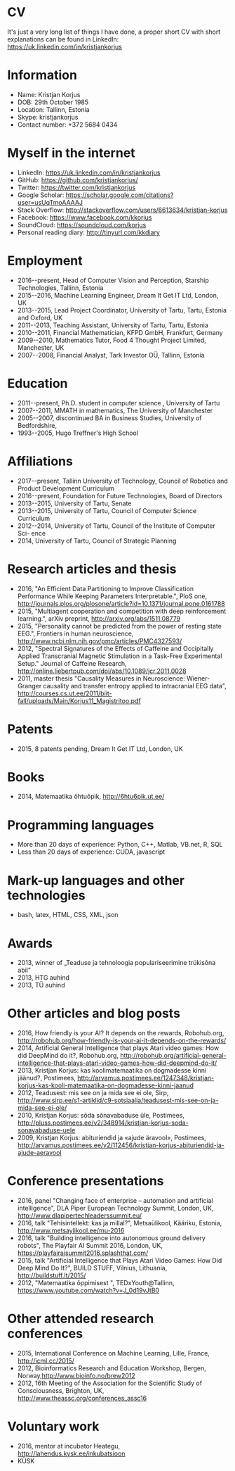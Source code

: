 # CV
It's just a very long list of things I have done, a proper short CV with short explanations can be found in LinkedIn: https://uk.linkedin.com/in/kristjankorjus

# Information
* Name: Kristjan Korjus
* DOB: 29th October 1985
* Location: Tallinn, Estonia
* Skype: kristjankorjus
* Contact number: +372 5684 0434

# Myself in the internet
* LinkedIn: https://uk.linkedin.com/in/kristjankorjus
* GitHub: https://github.com/kristjankorjus/
* Twitter: https://twitter.com/kristjankorjus
* Google Scholar: https://scholar.google.com/citations?user=usUqTmoAAAAJ
* Stack Overflow: http://stackoverflow.com/users/6613634/kristjan-korjus
* Facebook: https://www.facebook.com/kkorjus
* SoundCloud: https://soundcloud.com/korjus
* Personal reading diary: http://tinyurl.com/kkdiary

# Employment
* 2016--present, Head of Computer Vision and Perception, Starship Technologies, Tallinn, Estonia
* 2015--2016, Machine Learning Engineer, Dream It Get IT Ltd, London, UK
* 2013--2015, Lead Project Coordinator, University of Tartu, Tartu, Estonia and Oxford, UK
* 2011--2013, Teaching Assistant, University of Tartu, Tartu, Estonia
* 2010--2011, Financial Mathematician, KFPD GmbH, Frankfurt, Germany
* 2009--2010, Mathematics Tutor, Food 4 Thought Project Limited, Manchester, UK
* 2007--2008, Financial Analyst, Tark Investor OÜ, Tallinn, Estonia

# Education
* 2011--present, Ph.D. student in computer science , University of Tartu
* 2007--2011, MMATH in mathematics, The University of Manchester
* 2005--2007, discontinued BA in Business Studies, University of Bedfordshire, 
* 1993--2005, Hugo Treffner's High School

# Affiliations
* 2017--present, Tallinn University of Technology, Council of Robotics and Product Development Curriculum
* 2016--present, Foundation for Future Technologies, Board of Directors
* 2013--2015, University of Tartu, Senate
* 2013--2015, University of Tartu, Council of Computer Science Curriculum
* 2012--2014, University of Tartu, Council of the Institute of Computer Sci- ence
* 2014, University of Tartu, Council of Strategic Planning

# Research articles and thesis
* 2016, "An Efficient Data Partitioning to Improve Classification Performance While Keeping Parameters Interpretable.", PloS one, http://journals.plos.org/plosone/article?id=10.1371/journal.pone.0161788
* 2015, "Multiagent cooperation and competition with deep reinforcement learning.", arXiv preprint, http://arxiv.org/abs/1511.08779
* 2015, "Personality cannot be predicted from the power of resting state EEG.", Frontiers in human neuroscience, http://www.ncbi.nlm.nih.gov/pmc/articles/PMC4327593/
* 2012, "Spectral Signatures of the Effects of Caffeine and Occipitally Applied Transcranial Magnetic Stimulation in a Task-Free Experimental Setup." Journal of Caffeine Research, http://online.liebertpub.com/doi/abs/10.1089/jcr.2011.0028
* 2011, master thesis "Causality Measures in Neuroscience: Wiener-Granger causality and transfer entropy applied to intracranial EEG data", http://courses.cs.ut.ee/2011/biit-fall/uploads/Main/Korjus11_Magistritoo.pdf

# Patents
* 2015, 8 patents pending, Dream It Get IT Ltd, London, UK

# Books
* 2014, Matemaatika õhtuõpik, http://6htu6pik.ut.ee/

# Programming languages
* More than 20 days of experience: Python, C++, Matlab, VB.net, R, SQL
* Less than 20 days of experience: CUDA, javascript

# Mark-up languages and other technologies
* bash, latex, HTML, CSS, XML, json

# Awards
* 2013, winner of „Teaduse ja tehnoloogia populariseerimine trükisõna abil”
* 2013, HTG auhind
* 2013, TÜ auhind

# Other articles and blog posts
* 2016, How friendly is your AI? It depends on the rewards, Robohub.org, http://robohub.org/how-friendly-is-your-ai-it-depends-on-the-rewards/
* 2014, Artificial General Intelligence that plays Atari video games: How did DeepMind do it?, Robohub.org, http://robohub.org/artificial-general-intelligence-that-plays-atari-video-games-how-did-deepmind-do-it/
* 2013, Kristjan Korjus: kas kooli­matemaatika on dogmadesse kinni jäänud?, Postimees, http://arvamus.postimees.ee/1247348/kristjan-korjus-kas-kooli-matemaatika-on-dogmadesse-kinni-jaanud
* 2012, Teadusest: mis see on ja mida see ei ole, Sirp, http://www.sirp.ee/s1-artiklid/c9-sotsiaalia/teadusest-mis-see-on-ja-mida-see-ei-ole/
* 2010, Kristjan Korjus: sõda sõnavabaduse üle, Postimees, http://pluss.postimees.ee/v2/348914/kristjan-korjus-soda-sonavabaduse-uele
* 2009, Kristjan Korjus: abituriendid ja «ajude äravool», Postimees, http://arvamus.postimees.ee/v2/112456/kristjan-korjus-abituriendid-ja-ajude-aeravool

# Conference presentations
* 2016, panel "Changing face of enterprise – automation and artificial intelligence", DLA Piper European Technology Summit, London, UK, http://www.dlapipertechleaderssummit.eu/
* 2016, talk "Tehisintellekt: kas ja millal?", Metsaülikool, Kääriku, Estonia, http://www.metsaylikool.ee/mu-2016
* 2016, talk "Building intelligence into autonomous ground delivery robots", The Playfair AI Summit 2016, London, UK, https://playfairaisummit2016.splashthat.com/
* 2015, talk "Artificial Intelligence that Plays Atari Video Games: How Did Deep Mind Do It?", 
BUILD STUFF, Vilnius, Lithuania, http://buildstuff.lt/2015/
* 2012, "Matemaatika õppimisest ", TEDxYouth@Tallinn, https://www.youtube.com/watch?v=J_0d19vJtB0

# Other attended research conferences
* 2015, International Conference on Machine Learning, Lille, France, http://icml.cc/2015/
* 2012, Bioinformatics Research and Education Workshop, Bergen, Norway,http://www.bioinfo.no/brew2012
* 2012, 16th Meeting of the Association for the Scientific Study of Consciousness, Brighton, UK, http://www.theassc.org/conferences_assc16

# Voluntary work
* 2016, mentor at incubator Heategu, http://lahendus.kysk.ee/inkubatsioon
* KÜSK
